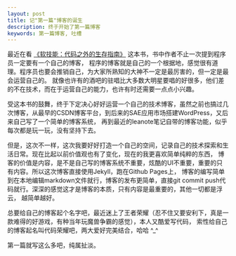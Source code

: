 ```yaml
---
layout: post
title: 记"第一篇"博客的诞生
description: 终于开始了第一篇博客
keywords: 第一篇博客, 吐槽
---
```


最近在看 [《软技能：代码之外的生存指南》](https://book.douban.com/subject/26835090/) 这本书，书中作者不止一次提到程序员一定要有一个自己的博客，
程序的博客就是自己的一个根据地，感觉很有道理。程序员也要会推销自己，为大家所熟知的大神不一定是最厉害的，但一定是最会运营自己的。
就像也许有的酒吧的驻唱比大多数大明星要唱的好很多，他们差的不在技术，而在于运营自己的能力，也许有时还需要一点点小兴趣。

受这本书的鼓舞，终于下定决心好好运营一个自己的技术博客，虽然之前也搞过几次博客，从最早的CSDN博客平台，到后来的SAE应用市场搭建WordPress，又后来自己写了一个简单的博客系统，
再到最近的leanote笔记自带的博客功能，似乎每次都是玩一玩，没有坚持下去。

但是，这次不一样，这次我要好好打造一个自己的空间，记录自己的技术探索和生活日常。现在比起以前价值观也有了变化，现在的我更喜欢简单纯粹的东西，
博客的价值是内容，是不是自己写的博客系统不重要，炫酷的UI不重要，重要的只有内容。所以这次博客直接使用Jekyll，跑在Github Pages上，
博客的编写简单到在本地编辑markdown文件就行，博客的发布更简单，直接git commit push代码就行。深深的感觉这才是博客的本质，只有内容是最重要的，其他一切都是浮云，
越简单越好。

总要给自己的博客起个名字吧，最近迷上了王者荣耀（忍不住又要安利下，真是一款难得的好游戏，有种当年玩魔兽争霸的感觉），本人又酷爱写代码，
索性给自己的博客起名叫代码荣耀吧，两大爱好完美结合，哈哈 ^_^

第一篇就写这么多吧，纯属扯淡。
